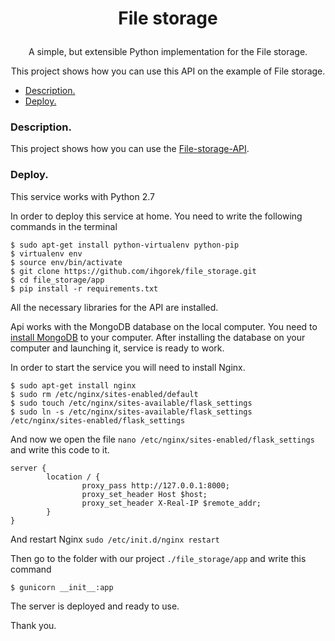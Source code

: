 # <p align="center">File storage
 
<p align="center">A simple, but extensible Python 
implementation for the File storage.

<p align="center">This project shows how you can use this API on the
example of File storage.

  * [Description.](#description)
  * [Deploy.](#deploy)

  
### Description.

This project shows how you can use the [File-storage-API](https://github.com/ihgorek/File-Storage-API).

### Deploy.

This service works with Python 2.7

In order to deploy this service at home. You need to write the following commands in the terminal

```
$ sudo apt-get install python-virtualenv python-pip
$ virtualenv env
$ source env/bin/activate
$ git clone https://github.com/ihgorek/file_storage.git
$ cd file_storage/app
$ pip install -r requirements.txt 
```
All the necessary libraries for the API are installed.

Api works with the MongoDB database on the local computer.
You need to [install MongoDB](https://docs.mongodb.com/manual/installation/)
to your computer.
After installing the database on your computer and launching it, 
service is ready to work.

In order to start the service you will need to install Nginx.
```
$ sudo apt-get install nginx
$ sudo rm /etc/nginx/sites-enabled/default
$ sudo touch /etc/nginx/sites-available/flask_settings
$ sudo ln -s /etc/nginx/sites-available/flask_settings /etc/nginx/sites-enabled/flask_settings
```
And now we open the file `nano /etc/nginx/sites-enabled/flask_settings` 
and write this code to it.

```
server {
        location / {
                proxy_pass http://127.0.0.1:8000;
                proxy_set_header Host $host;
                proxy_set_header X-Real-IP $remote_addr;
        }
}
```
And restart Nginx `sudo /etc/init.d/nginx restart`

Then go to the folder with our project
`./file_storage/app` and write this command
```
$ gunicorn __init__:app
```

The server is deployed and ready to use. 

Thank you.


